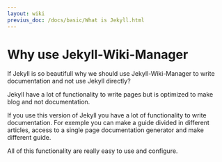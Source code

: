 ```yaml
---
layout: wiki
previus_doc: /docs/basic/What is Jekyll.html
---
```


# Why use Jekyll-Wiki-Manager

If Jekyll is so beautifull why we should use Jekyll-Wiki-Manager to write documentation
and not use Jekyll directly?

Jekyll have a lot of functionality to write pages but is optimized to make blog and 
not documentation.

If you use this version of Jekyll you have a lot of functionality to write documentation.
For exemple you can make a guide divided in different articles, access to a single page
documentation generator and make different guide.

All of this functionality are really easy to use and configure.